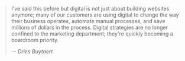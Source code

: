 > I've said this before but digital is not just about building websites anymore; 
> many of our customers are using digital to change the way their business operates, 
> automate manual processes, and save millions of dollars in the process. 
> Digital strategies are no longer confined to the marketing department; they're quickly becoming a boardroom priority.
>
> -- <cite>Dries Buytaert</cite>
